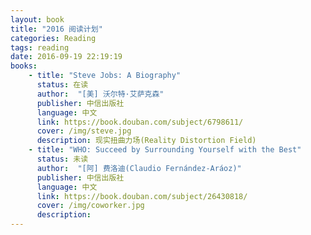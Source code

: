 ```yaml
---
layout: book
title: "2016 阅读计划"
categories: Reading
tags: reading
date: 2016-09-19 22:19:19
books:
    - title: "Steve Jobs: A Biography"
      status: 在读
      author:  "[美] 沃尔特·艾萨克森"
      publisher: 中信出版社
      language: 中文
      link: https://book.douban.com/subject/6798611/
      cover: /img/steve.jpg
      description: 现实扭曲力场(Reality Distortion Field)
    - title: "WHO: Succeed by Surrounding Yourself with the Best"
      status: 未读
      author:  "[阿] 费洛迪(Claudio Fernández-Aráoz)"
      publisher: 中信出版社
      language: 中文
      link: https://book.douban.com/subject/26430818/
      cover: /img/coworker.jpg
      description:
---
```

